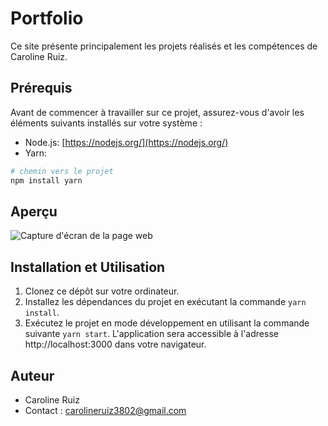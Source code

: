 # Portfolio
Ce site présente principalement les projets réalisés et les compétences de Caroline Ruiz. 

## Prérequis

Avant de commencer à travailler sur ce projet, assurez-vous d'avoir les éléments suivants installés sur votre système :

- Node.js: [https://nodejs.org/](https://nodejs.org/)
- Yarn:
```bash
# chemin vers le projet
npm install yarn
```

## Aperçu

![Capture d'écran de la page web](https://i.ibb.co/2ZH7syJ/Capture-d-cran-2023-12-11-100324.png)

## Installation et Utilisation

1. Clonez ce dépôt sur votre ordinateur.
2. Installez les dépendances du projet en exécutant la commande `yarn install`.
3. Exécutez le projet en mode développement en utilisant la commande suivante `yarn start`.
L'application sera accessible à l'adresse http://localhost:3000 dans votre navigateur.

## Auteur

- Caroline Ruiz
- Contact : carolineruiz3802@gmail.com
